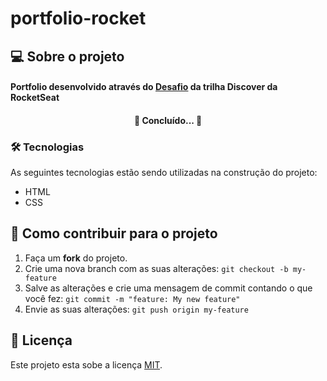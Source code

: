 # portfolio-rocket

## 💻 Sobre o projeto
#### Portfolio desenvolvido através do [Desafio](https://efficient-sloth-d85.notion.site/Desafio-Portfolio-1d3db21e654941f5872aece5fcc6bcc6) da trilha Discover da RocketSeat 



<h4 align="center"> 
	🚧  Concluído...  🚧
</h4>

### 🛠 Tecnologias

As seguintes tecnologias estão sendo utilizadas na construção do projeto:

- HTML
- CSS

## 💪 Como contribuir para o projeto

1. Faça um **fork** do projeto.
2. Crie uma nova branch com as suas alterações: `git checkout -b my-feature`
3. Salve as alterações e crie uma mensagem de commit contando o que você fez: `git commit -m "feature: My new feature"`
4. Envie as suas alterações: `git push origin my-feature`

## 📝 Licença

Este projeto esta sobe a licença [MIT](./LICENSE).
